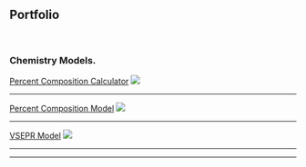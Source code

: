 Portfolio
---
<br>


### Chemistry Models. 

[Percent Composition Calculator](http://example.com) 
<img src="images/dummy_thumbnail.jpg?raw=true"/>

---
[Percent Composition Model](/pdf/sample_presentation.pdf) 
<img src="images/dummy_thumbnail.jpg?raw=true"/>

---
[VSEPR Model](http://example.com/) 
<img src="images/dummy_thumbnail.jpg?raw=true"/>


<!-- Another Group Name, same format as Chemistry Models, make sure to have a line in between and header 2 using "---" -->

---




---
